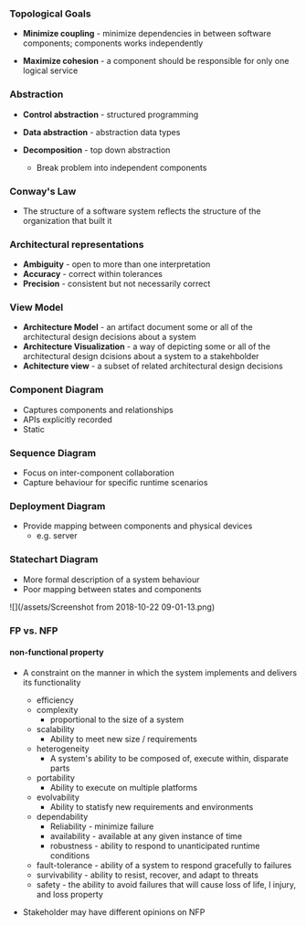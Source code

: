### Topological Goals

- **Minimize coupling** - minimize dependencies in between software components; components works independently

- **Maximize cohesion** - a component should be responsible for only one logical service

### Abstraction

- **Control abstraction** - structured programming

- **Data abstraction** - abstraction data types

- **Decomposition** - top down abstraction
    - Break problem into independent components
    
### Conway's Law

- The structure of a software system reflects the structure of the organization that built it

### Architectural representations

- **Ambiguity** - open to more than one interpretation
- **Accuracy** - correct within tolerances
- **Precision** - consistent but not necessarily correct

### View Model

- **Architecture Model** - an artifact document some or all of the architectural design decisions about a system
- **Architecture Visualization** - a way of depicting some or all of the architectural design dcisions about a system to a stakehbolder
- **Achitecture view** - a subset of related architectural design decisions

### Component Diagram

- Captures components and relationships
- APIs explicitly recorded
- Static

### Sequence Diagram

- Focus on inter-component collaboration
- Capture behaviour for specific runtime scenarios

### Deployment Diagram

- Provide mapping between components and physical devices
    - e.g. server

### Statechart Diagram

- More formal description of a system behaviour
- Poor mapping between states and components

![](/assets/Screenshot from 2018-10-22 09-01-13.png)

### FP vs. NFP

#### non-functional property

- A constraint on the manner in which the system implements and delivers its functionality
    - efficiency
    - complexity
        - proportional to the size of a system
    - scalability
        - Ability to meet new size / requirements
    - heterogeneity
        - A system's ability to be composed of, execute within, disparate parts
    - portability
        - Ability to execute on multiple platforms
    - evolvability
        - Ability to statisfy new requirements and environments
    - dependability
        - Reliability - minimize failure
        - availability - available at any given instance of time
        - robustness - ability to respond to unanticipated runtime conditions
    - fault-tolerance - ability of a system to respond gracefully to failures
    - survivability - ability to resist, recover, and adapt to threats
    - safety - the ability to avoid failures that will cause loss of life, l injury, and loss property
    
- Stakeholder may have different opinions on NFP